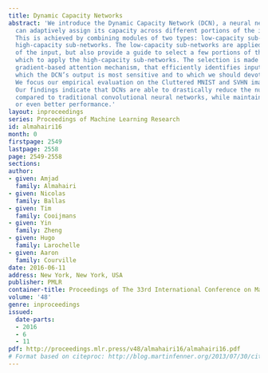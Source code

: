 ```yaml
---
title: Dynamic Capacity Networks
abstract: 'We introduce the Dynamic Capacity Network (DCN), a neural network that
  can adaptively assign its capacity across different portions of the input data.
  This is achieved by combining modules of two types: low-capacity sub-networks and
  high-capacity sub-networks. The low-capacity sub-networks are applied across most
  of the input, but also provide a guide to select a few portions of the input on
  which to apply the high-capacity sub-networks. The selection is made using a novel
  gradient-based attention mechanism, that efficiently identifies input regions for
  which the DCN’s output is most sensitive and to which we should devote more capacity.
  We focus our empirical evaluation on the Cluttered MNIST and SVHN image datasets.
  Our findings indicate that DCNs are able to drastically reduce the number of computations,
  compared to traditional convolutional neural networks, while maintaining similar
  or even better performance.'
layout: inproceedings
series: Proceedings of Machine Learning Research
id: almahairi16
month: 0
firstpage: 2549
lastpage: 2558
page: 2549-2558
sections: 
author:
- given: Amjad
  family: Almahairi
- given: Nicolas
  family: Ballas
- given: Tim
  family: Cooijmans
- given: Yin
  family: Zheng
- given: Hugo
  family: Larochelle
- given: Aaron
  family: Courville
date: 2016-06-11
address: New York, New York, USA
publisher: PMLR
container-title: Proceedings of The 33rd International Conference on Machine Learning
volume: '48'
genre: inproceedings
issued:
  date-parts:
  - 2016
  - 6
  - 11
pdf: http://proceedings.mlr.press/v48/almahairi16/almahairi16.pdf
# Format based on citeproc: http://blog.martinfenner.org/2013/07/30/citeproc-yaml-for-bibliographies/
---
```

